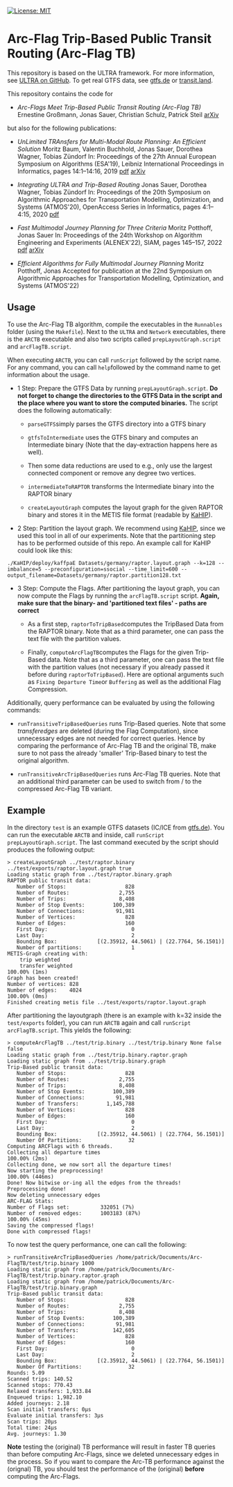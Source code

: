 [![License: MIT](https://img.shields.io/badge/License-MIT-yellow.svg)](https://opensource.org/licenses/MIT)

# Arc-Flag Trip-Based Public Transit Routing (Arc-Flag TB)
This repository is based on the ULTRA framework. For more information, see [ULTRA on GitHub](https://github.com/kit-algo/ULTRA). To get real GTFS data, see [gtfs.de](https://gtfs.de/) or [transit.land](https://www.transit.land/).

This repository contains the code for
* *Arc-Flags Meet Trip-Based Public Transit Routing (Arc-Flag TB)* 
Ernestine Großmann, Jonas Sauer, Christian Schulz, Patrick Steil 
[arXiv](https://arxiv.org/abs/2302.07168)

but also for the following publications:

* *UnLimited TRAnsfers for Multi-Modal Route Planning: An Efficient Solution*
Moritz Baum, Valentin Buchhold, Jonas Sauer, Dorothea Wagner, Tobias Zündorf
In: Proceedings of the 27th Annual European Symposium on Algorithms (ESA'19), Leibniz International Proceedings in Informatics, pages 14:1–14:16, 2019 [pdf](https://drops.dagstuhl.de/opus/volltexte/2019/11135/pdf/LIPIcs-ESA-2019-14.pdf) [arXiv](https://arxiv.org/abs/1906.04832)

* *Integrating ULTRA and Trip-Based Routing*
Jonas Sauer, Dorothea Wagner, Tobias Zündorf
In: Proceedings of the 20th Symposium on Algorithmic Approaches for Transportation Modelling, Optimization, and Systems (ATMOS'20), OpenAccess Series in Informatics, pages 4:1–4:15, 2020 [pdf](http://i11www.ira.uka.de/extra/publications/swz-iultr-20.pdf)
* *Fast Multimodal Journey Planning for Three Criteria*
Moritz Potthoff, Jonas Sauer
In: Proceedings of the 24th Workshop on Algorithm Engineering and Experiments (ALENEX'22), SIAM, pages 145–157, 2022 [pdf](https://epubs.siam.org/doi/epdf/10.1137/1.9781611977042.12) [arXiv](https://arxiv.org/abs/2110.12954)

  

* *Efficient Algorithms for Fully Multimodal Journey Planning*
Moritz Potthoff, Jonas
Accepted for publication at the 22nd Symposium on Algorithmic Approaches for Transportation Modelling, Optimization, and Systems (ATMOS'22)

## Usage

To use the Arc-Flag TB algorithm, compile the executables in the  ``Runnables`` folder (using the ``Makefile``). Next to the ``ULTRA`` and ``Network`` executables, there is the ``ARCTB`` executable and also two scripts called ``prepLayoutGraph.script`` and ``arcFlagTB.script``.

When executing ``ARCTB``, you can call ``runScript`` followed by the script name. For any command, you can call ``help``followed by the command name to get information about the usage.

* 1 Step: Prepare the GTFS Data by running ``prepLayoutGraph.script``. **Do not forget to change the directories to the GTFS Data in the script and the place where you want to store the computed binaries.** The script does the following automatically:

	* ``parseGTFS``simply parses the GTFS directory into a GTFS binary

	* ``gtfsToIntermediate`` uses the GTFS binary and computes an Intermediate binary (Note that the day-extraction happens here as well).

	* Then some data reductions are used to e.g., only use the largest connected component or remove any degree two vertices.

	* ``intermediateToRAPTOR`` transforms the Intermediate binary into the RAPTOR binary

	* ``createLayoutGraph`` computes the layout graph for the given RAPTOR binary and stores it in the METIS file format (readable by [KaHIP](https://github.com/KaHIP/KaHIP)).

* 2 Step: Partition the layout graph. We recommend using [KaHIP](https://github.com/KaHIP/KaHIP), since we used this tool in all of our experiments. Note that the partitioning step has to be performed outside of this repo. An example call for KaHIP could look like this: 
```
./KaHIP/deploy/kaffpaE Datasets/germany/raptor.layout.graph --k=128 --imbalance=5 --preconfiguration=ssocial --time_limit=600 --output_filename=Datasets/germany/raptor.partition128.txt
```

* 3 Step: Compute the Flags. After partitioning the layout graph, you can now compute the Flags by running the ``arcFlagTB.script`` script. **Again, make sure that the binary- and 'partitioned text files' - paths are correct**
	* As a first step, ``raptorToTripBased``computes the TripBased Data from the RAPTOR binary. Note that as a third parameter, one can pass the text file with the partition values.

	* Finally, ``computeArcFlagTB``computes the Flags for the given Trip-Based data. Note that as a third parameter, one can pass the text file with the partition values (not necessary if you already passed it before during ``raptorToTripBased``). Here are optional arguments such as ``Fixing Departure Time``or ``Buffering`` as well as the additional Flag Compression.

Additionally, query performance can be evaluated by using the following commands:

* ``runTransitiveTripBasedQueries`` runs Trip-Based queries. Note that some *transferedges* are deleted (during the Flag Computation), since unnecessary edges are not needed for correct queries. Hence by comparing the performance of Arc-Flag TB and the original TB, make sure to not pass the already 'smaller' Trip-Based binary to test the original algorithm.

* ``runTransitiveArcTripBasedQueries`` runs Arc-Flag TB queries. Note that an additional third parameter can be used to switch from / to the compressed Arc-Flag TB variant.

## Example

In the directory ``test`` is an example GTFS datasets (IC/ICE from [gtfs.de](https://gtfs.de/de/feeds/de_fv/)). You can run the executable ``ARCTB`` and inside, call ``runScript prepLayoutGraph.script``. The last command executed by the script should produces the following output:

```
> createLayoutGraph ../test/raptor.binary ../test/exports/raptor.layout.graph true
Loading static graph from ../test/raptor.binary.graph
RAPTOR public transit data:
   Number of Stops:                   828
   Number of Routes:                2,755
   Number of Trips:                 8,408
   Number of Stop Events:         100,389
   Number of Connections:          91,981
   Number of Vertices:                828
   Number of Edges:                   160
   First Day:                           0
   Last Day:                            2
   Bounding Box:             [(2.35912, 44.5061) | (22.7764, 56.1501)]
   Number of partitions:                1
METIS-Graph creating with:
	trip weighted
	transfer weighted
100.00% (1ms)                                   
Graph has been created!
Number of vertices:	828
Number of edges:	4024
100.00% (0ms)                                   
Finished creating metis file ../test/exports/raptor.layout.graph
```

After partitioning the layoutgraph (there is an example with k=32 inside the ``test/exports`` folder), you can run ``ARCTB`` again and call ``runScript arcFlagTB.script``. This yields the following:

```
> computeArcFlagTB ../test/trip.binary ../test/trip.binary None false false
Loading static graph from ../test/trip.binary.raptor.graph
Loading static graph from ../test/trip.binary.graph
Trip-Based public transit data:
   Number of Stops:                   828
   Number of Routes:                2,755
   Number of Trips:                 8,408
   Number of Stop Events:         100,389
   Number of Connections:          91,981
   Number of Transfers:         1,145,788
   Number of Vertices:                828
   Number of Edges:                   160
   First Day:                           0
   Last Day:                            2
   Bounding Box:             [(2.35912, 44.5061) | (22.7764, 56.1501)]
   Number Of Partitions:               32
Computing ARCFlags with 6 threads.
Collecting all departure times
100.00% (2ms)                                   
Collecting done, we now sort all the departure times!
Now starting the preprocessing!
100.00% (446ms)                                 
Done! Now bitwise or-ing all the edges from the threads!
Preprocessing done!
Now deleting unnecessary edges
ARC-FLAG Stats:
Number of Flags set:          332051 (7%)
Number of removed edges:      1003183 (87%)
100.00% (45ms)                                  
Saving the compressed flags!
Done with compressed flags!
```
To now test the query performance, one can call the following:

```
> runTransitiveArcTripBasedQueries /home/patrick/Documents/Arc-FlagTB/test/trip.binary 1000
Loading static graph from /home/patrick/Documents/Arc-FlagTB/test/trip.binary.raptor.graph
Loading static graph from /home/patrick/Documents/Arc-FlagTB/test/trip.binary.graph
Trip-Based public transit data:
   Number of Stops:                   828
   Number of Routes:                2,755
   Number of Trips:                 8,408
   Number of Stop Events:         100,389
   Number of Connections:          91,981
   Number of Transfers:           142,605
   Number of Vertices:                828
   Number of Edges:                   160
   First Day:                           0
   Last Day:                            2
   Bounding Box:             [(2.35912, 44.5061) | (22.7764, 56.1501)]
   Number Of Partitions:               32
Rounds: 5.09
Scanned trips: 140.52
Scanned stops: 770.43
Relaxed transfers: 1,933.84
Enqueued trips: 1,982.10
Added journeys: 2.18
Scan initial transfers: 0µs
Evaluate initial transfers: 3µs
Scan trips: 20µs
Total time: 24µs
Avg. journeys: 1.30
```

**Note** testing the (original) TB performance will result in faster TB queries than before computing Arc-Flags, since we deleted unnecessary edges in the process. So if you want to compare the Arc-TB performance against the (orignal) TB, you should test the performance of the (original) **before** computing the Arc-Flags.
